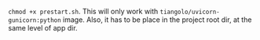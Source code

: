 `chmod +x prestart.sh`. This will only work with `tiangolo/uvicorn-gunicorn:python` image. Also, it has to be place in the project root dir, at the same level of app dir.